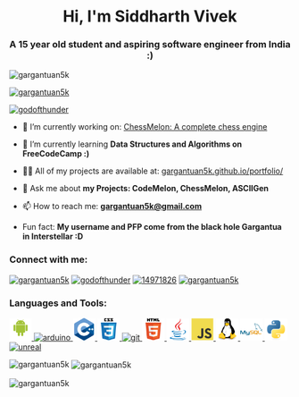 <h1 align="center">Hi, I'm Siddharth Vivek</h1>
<h3 align="center">A 15 year old student and aspiring software engineer from India :)</h3>

<p align="left"> <img src="https://komarev.com/ghpvc/?username=gargantuan5k&label=Profile%20views&color=0e75b6&style=flat" alt="gargantuan5k" /> </p>

<p align="left"> <a href="https://github.com/ryo-ma/github-profile-trophy"><img src="https://github-profile-trophy.vercel.app/?username=gargantuan5k" alt="gargantuan5k" /></a> </p>

<p align="left"> <a href="https://twitter.com/godofthunder" target="blank"><img src="https://img.shields.io/twitter/follow/godofthunder?logo=twitter&style=for-the-badge" alt="godofthunder" /></a> </p>

- 🔭 I’m currently working on: [ChessMelon: A complete chess engine](https://github.com/Gargantuan5k/ChessMelon)

- 🌱 I’m currently learning **Data Structures and Algorithms on FreeCodeCamp :)**

- 👨‍💻 All of my projects are available at: [gargantuan5k.github.io/portfolio/](gargantuan5k.github.io/portfolio/)

- 💬 Ask me about **my Projects: CodeMelon, ChessMelon, ASCIIGen**

- 📫 How to reach me: **gargantuan5k@gmail.com**

- Fun fact: **My username and PFP come from the black hole Gargantua in Interstellar :D**

<h3 align="left">Connect with me:</h3>
<p align="left">
<a href="https://codepen.io/gargantuan5k" target="blank"><img align="center" src="https://raw.githubusercontent.com/rahuldkjain/github-profile-readme-generator/neutral-icons/src/images/icons/Social/codepen.svg" alt="gargantuan5k" height="30" width="40" /></a>
<a href="https://twitter.com/godofthunder" target="blank"><img align="center" src="https://raw.githubusercontent.com/rahuldkjain/github-profile-readme-generator/neutral-icons/src/images/icons/Social/twitter.svg" alt="godofthunder" height="30" width="40" /></a>
<a href="https://stackoverflow.com/users/14971826" target="blank"><img align="center" src="https://raw.githubusercontent.com/rahuldkjain/github-profile-readme-generator/neutral-icons/src/images/icons/Social/stack-overflow.svg" alt="14971826" height="30" width="40" /></a>
<a href="https://instagram.com/gargantuan5k" target="blank"><img align="center" src="https://raw.githubusercontent.com/rahuldkjain/github-profile-readme-generator/neutral-icons/src/images/icons/Social/instagram.svg" alt="gargantuan5k" height="30" width="40" /></a>
</p>

<h3 align="left">Languages and Tools:</h3>
<p align="left"> <a href="https://developer.android.com" target="_blank"> <img src="https://raw.githubusercontent.com/devicons/devicon/master/icons/android/android-original-wordmark.svg" alt="android" width="40" height="40"/> </a> <a href="https://www.arduino.cc/" target="_blank"> <img src="https://cdn.worldvectorlogo.com/logos/arduino-1.svg" alt="arduino" width="40" height="40"/> </a> <a href="https://www.w3schools.com/cpp/" target="_blank"> <img src="https://raw.githubusercontent.com/devicons/devicon/master/icons/cplusplus/cplusplus-original.svg" alt="cplusplus" width="40" height="40"/> </a> <a href="https://www.w3schools.com/css/" target="_blank"> <img src="https://raw.githubusercontent.com/devicons/devicon/master/icons/css3/css3-original-wordmark.svg" alt="css3" width="40" height="40"/> </a> <a href="https://git-scm.com/" target="_blank"> <img src="https://www.vectorlogo.zone/logos/git-scm/git-scm-icon.svg" alt="git" width="40" height="40"/> </a> <a href="https://www.w3.org/html/" target="_blank"> <img src="https://raw.githubusercontent.com/devicons/devicon/master/icons/html5/html5-original-wordmark.svg" alt="html5" width="40" height="40"/> </a> <a href="https://www.java.com" target="_blank"> <img src="https://raw.githubusercontent.com/devicons/devicon/master/icons/java/java-original.svg" alt="java" width="40" height="40"/> </a> <a href="https://developer.mozilla.org/en-US/docs/Web/JavaScript" target="_blank"> <img src="https://raw.githubusercontent.com/devicons/devicon/master/icons/javascript/javascript-original.svg" alt="javascript" width="40" height="40"/> </a> <a href="https://www.linux.org/" target="_blank"> <img src="https://raw.githubusercontent.com/devicons/devicon/master/icons/linux/linux-original.svg" alt="linux" width="40" height="40"/> </a> <a href="https://www.mysql.com/" target="_blank"> <img src="https://raw.githubusercontent.com/devicons/devicon/master/icons/mysql/mysql-original-wordmark.svg" alt="mysql" width="40" height="40"/> </a> <a href="https://www.python.org" target="_blank"> <img src="https://raw.githubusercontent.com/devicons/devicon/master/icons/python/python-original.svg" alt="python" width="40" height="40"/> </a> <a href="https://unrealengine.com/" target="_blank"> <img src="https://raw.githubusercontent.com/kenangundogan/fontisto/036b7eca71aab1bef8e6a0518f7329f13ed62f6b/icons/svg/brand/unreal-engine.svg" alt="unreal" width="40" height="40"/> </a> </p>

<p><img align="left" src="https://github-readme-stats.vercel.app/api/top-langs?username=gargantuan5k&show_icons=true&locale=en&layout=compact" alt="gargantuan5k" /></p>

<p>&nbsp;<img align="center" src="https://github-readme-stats.vercel.app/api?username=gargantuan5k&show_icons=true&locale=en" alt="gargantuan5k" /></p>

<p><img align="center" src="https://github-readme-streak-stats.herokuapp.com/?user=gargantuan5k&" alt="gargantuan5k" /></p>

